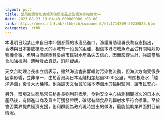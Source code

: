 ```yaml
---
layout: post
title: 當局強調會加強檢測漁類產品及監測海水輻射水平
date: 2023-08-23 19:04:40.000000000 +08:00
link: https://news.rthk.hk/rthk/ch/component/k2/1714809-20230823.htm
categories: rthk
---
```


本港明日起禁止來自日本10個都縣的水產品進口。漁護署助理署長黎存志指出，香港與日本排放核廢水的水域有一段長的距離，相信本港海域魚產品受有關幅射影響機會微，但明白漁民團體憂慮市民對水產品失去信心，因而影響生計，強調當局會加強檢測，適時發放資訊，消除疑慮。

天文台助理台長李立信表示，雖然海流會影響輻射污染物流動，但海流方向受很多因素影響，並非單一，由於香港與日本距離相差超過3000公里，有關核廢水「越洋過海」後會大大稀釋。他強調天文台會加強本港海水的輻射監測，讓市民安心。

另外，環境及生態局常任秘書長劉利群表示，食物安全中心檢測相關批次的日本水產品後，有關進口商及貨主可獲發證明，確認有關食品的輻射水平符合標準。至於會否業界提供經濟支援，劉利群認為政府現時提出的做法，最能協助業界面對目前情況。
